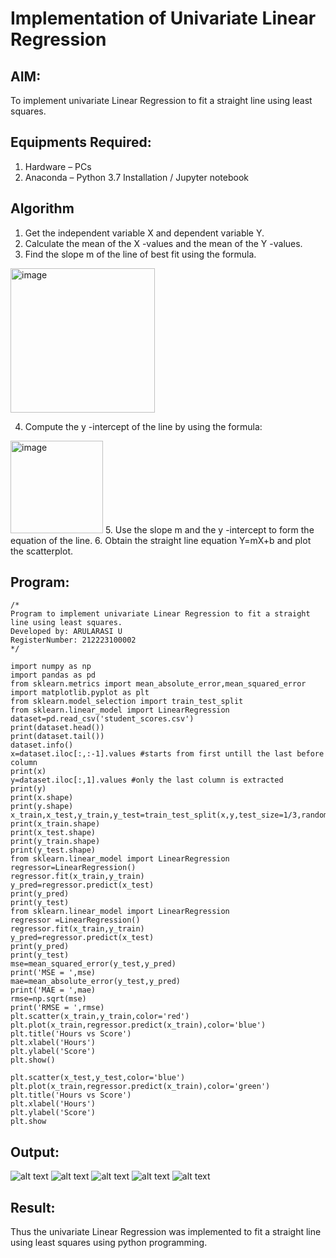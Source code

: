 # Implementation of Univariate Linear Regression
## AIM:
To implement univariate Linear Regression to fit a straight line using least squares.

## Equipments Required:
1. Hardware – PCs
2. Anaconda – Python 3.7 Installation / Jupyter notebook

## Algorithm
1. Get the independent variable X and dependent variable Y.
2. Calculate the mean of the X -values and the mean of the Y -values.
3. Find the slope m of the line of best fit using the formula. 


<img width="231" alt="image" src="https://user-images.githubusercontent.com/93026020/192078527-b3b5ee3e-992f-46c4-865b-3b7ce4ac54ad.png">

4. Compute the y -intercept of the line by using the formula:
<img width="148" alt="image" src="https://user-images.githubusercontent.com/93026020/192078545-79d70b90-7e9d-4b85-9f8b-9d7548a4c5a4.png">
5. Use the slope m and the y -intercept to form the equation of the line.
6. Obtain the straight line equation Y=mX+b and plot the scatterplot.

## Program:
```
/*
Program to implement univariate Linear Regression to fit a straight line using least squares.
Developed by: ARULARASI U
RegisterNumber: 212223100002 
*/
```
```
import numpy as np
import pandas as pd
from sklearn.metrics import mean_absolute_error,mean_squared_error
import matplotlib.pyplot as plt
from sklearn.model_selection import train_test_split
from sklearn.linear_model import LinearRegression
dataset=pd.read_csv('student_scores.csv')
print(dataset.head())
print(dataset.tail())
dataset.info()
x=dataset.iloc[:,:-1].values #starts from first untill the last before column
print(x)
y=dataset.iloc[:,1].values #only the last column is extracted
print(y)
print(x.shape)
print(y.shape)
x_train,x_test,y_train,y_test=train_test_split(x,y,test_size=1/3,random_state=0)
print(x_train.shape)
print(x_test.shape)
print(y_train.shape)
print(y_test.shape)
from sklearn.linear_model import LinearRegression
regressor=LinearRegression()
regressor.fit(x_train,y_train)
y_pred=regressor.predict(x_test)
print(y_pred)
print(y_test)
from sklearn.linear_model import LinearRegression
regressor =LinearRegression()
regressor.fit(x_train,y_train)
y_pred=regressor.predict(x_test)
print(y_pred)
print(y_test)
mse=mean_squared_error(y_test,y_pred)
print('MSE = ',mse)
mae=mean_absolute_error(y_test,y_pred)
print('MAE = ',mae)
rmse=np.sqrt(mse)
print('RMSE = ',rmse)
plt.scatter(x_train,y_train,color='red')
plt.plot(x_train,regressor.predict(x_train),color='blue')
plt.title('Hours vs Score')
plt.xlabel('Hours')
plt.ylabel('Score')
plt.show()

plt.scatter(x_test,y_test,color='blue')
plt.plot(x_train,regressor.predict(x_train),color='green')
plt.title('Hours vs Score')
plt.xlabel('Hours')
plt.ylabel('Score')
plt.show
````

## Output:
![alt text](image.png)
![alt text](image-1.png)
![alt text](image-2.png)
![alt text](image-3.png)
![alt text](image-4.png)

## Result:
Thus the univariate Linear Regression was implemented to fit a straight line using least squares using python programming.
